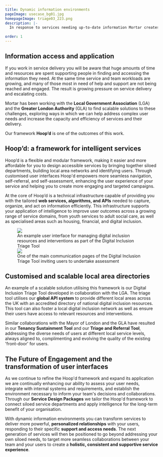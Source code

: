 ```yaml
---
title: Dynamic information environments
pageImage: usecase_bg01.jpg
homepageImage: triage03_223.png
description: |-
  In response to services needing up-to-date information Mortar creates and maintains environments that enhance multi-service collaboration and the application of intelligence. Our modular framework, Hoop'd, delivers tailored webservices that acquire, capture and share information; transforming customer engagement and service efficiency.
 
order: 1
---
```


Information access and application
---------------------------------------------------------------------------------------------------------------------------------
If you work in service delivery you will be aware that huge amounts of time and resources are spent supporting people in finding and accessing the information they need. At the same time service and team workloads are growing, and many of those most in need of help and support are not being reached and engaged. The result is growing pressure on service delivery and escalating costs.

Mortar has been working with the **Local Government Association** (LGA) and the **Greater London Authority** (GLA) to find scalable solutions to these challenges, exploring ways in which we can help address complex user needs and increase the capacity and efficiency of services and their delivery.

Our framework **Hoop’d** is one of the outcomes of this work.    

Hoop’d: a framework for intelligent services
---------------------------------------------------------------------------------------------------------------------------------

Hoop’d is a flexible and modular framework, making it easier and more affordable for you to design accessible services by bringing together siloed departments, building local area networks and identifying users. Through customised user interfaces Hoop'd empowers more seamless navigation, self-referral, and self-assessment, enhancing the user experience of your service and helping you to create more engaging and targeted campaigns.

At the core of Hoop’d is a technical infrastructure capable of providing you with the tailored **web services, algorithms, and APIs** needed to capture, organize, and act on information efficiently. This infrastructure supports your application of intelligence to improve user outcomes across a growing range of service domains, from youth services to adult social care, as well as specialised areas such as housing, financial, and digital inclusion.

 <figure>
  <img src="{{ '/static/images/use-cases/dynamicinfoenvironments_02.png' | url }}" />
  <figcaption>
    An example user interface for managing digital inclusion resources and interventions as part of the Digital Inclusion Triage Tool
  </figcaption>
   <img src="{{ '/static/images/use-cases/dynamicinfoenvironments_01.png' | url }}" />
  <figcaption>
    One of the main communication pages of the Digital Inclusion Triage Tool inviting users to undertake assessment
  </figcaption>
</figure>

Customised and scalable local area directories
---------------------------------------------------------------------------------------------------------------------------------

An example of a scalable solution utilising this framework is our Digital Inclusion Triage Tool developed in collaboration with the LGA. The triage tool utilises our **global API system** to provide different local areas across the UK with an accredited directory of national digital inclusion resources. This tool can also foster a local digital inclusion network as well as ensure their users have access to relevant resources and interventions. 

Similar collaborations with the Mayor of London and the GLA have resulted in our **Tenancy Sustainment Tool** and our **Triage and Referral Tool**, addressing the diverse needs of users at different local service levels, always aligned to, complimenting and evolving the quality of the existing 'front-door' for users. 

The Future of Engagement and the transformation of user interfaces
---------------------------------------------------------------------------------------------------------------------------------
As we continue to refine the Hoop'd framework and expand its application we are continually enhancing our ability to assess your user needs, integrate with internal systems and requirements, and establish the environment necessary to inform your team's decisions and collaborations. Through our **Service Design Packages** we tailor the Hoop'd framework to connect siloed service departments and apply intelligence for the long-term benefit of your organisation.

With dynamic information environments you can transform services to deliver more powerful, **personalized relationships** with your users, responding to their specific **support and access needs**. The next generation of services will then be positioned to go beyond addressing your own siloed needs, to target more seamless collaborations between your team and your users to create a **holistic, consistent and supportive service experience**.
